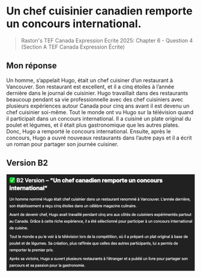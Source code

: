 # Un chef cuisinier canadien remporte un concours international.
> Raston's TEF Canada Expression Ecrite 2025: Chapter 6 - Question 4 (Section A TEF Canada Expression Écrite)

## Mon réponse

Un homme, s’appelait Hugo, était un chef cuisiner d’un restaurant à Vancouver. Son
restaurant est excellent, et il a cinq étoiles à l’année dernière dans le journal de cuisinier. Hugo travaillait dans des restaurants beaucoup pendant sa vie professionnelle avec des chef cuisiniers avec plusieurs expériences autour Canada pour cinq ans avant il est devenu un chef cuisinier soi-même. Tout le monde ont vu Hugo sur la télévision quand il participait dans un concours international. Il a cuisiné un plate original du poulet et légumes, et il était plus gastronomique que les autres plates. Donc, Hugo a remporté le concours international. Ensuite, après le concours, Hugo a ouvré nouveaux restaurants dans l’autre pays et il a écrit un roman pour partager son journée cuisiner.

## Version B2

![Chapter 6 - Question 4 Version B2](Images/Chapter%206%20-%20Question%204.png)